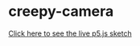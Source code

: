 # creepy-camera

[Click here to see the live p5.js sketch](https://lorcaiscoding.github.io/creepy-camera/creepy%20camera/)
